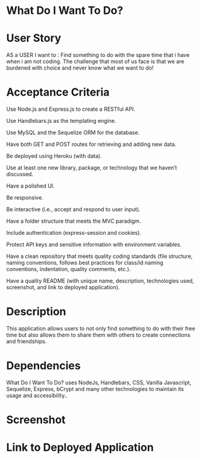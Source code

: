 # What Do I Want To Do?

# User Story

AS a USER I want to : Find something to do with the spare time that i have when i am not coding. The challenge that most of us face is that we are burdened with choice and never know what we want to do!

# Acceptance Criteria

Use Node.js and Express.js to create a RESTful API.

Use Handlebars.js as the templating engine.

Use MySQL and the Sequelize ORM for the database.

Have both GET and POST routes for retrieving and adding new data.

Be deployed using Heroku (with data).

Use at least one new library, package, or technology that we haven’t discussed.

Have a polished UI.

Be responsive.

Be interactive (i.e., accept and respond to user input).

Have a folder structure that meets the MVC paradigm.

Include authentication (express-session and cookies).

Protect API keys and sensitive information with environment variables.

Have a clean repository that meets quality coding standards (file structure, naming conventions, follows best practices for class/id naming conventions, indentation, quality comments, etc.).

Have a quality README (with unique name, description, technologies used, screenshot, and link to deployed application).

# Description

This application allows users to not only find something to do with their free time but also allows them to share them with others to create connections and friendships.

# Dependencies

What Do I Want To Do? uses NodeJs, Handlebars, CSS, Vanilla Javascript, Sequelize, Express, bCrypt and many other technologies to maintain its usage and accessibility..

# Screenshot

# Link to Deployed Application
